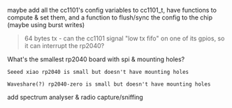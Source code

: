 maybe add all the cc1101's config variables to cc1101_t, have functions
to compute & set them, and a function to flush/sync the config to the chip
(maybe using burst writes)


>64 bytes tx - can the cc1101 signal "low tx fifo" on one of its gpios,
so it can interrupt the rp2040?


What's the smallest rp2040 board with spi & mounting holes?

    Seeed xiao rp2040 is small but doesn't have mounting holes

    Waveshare(?) rp2040-zero is small but doesn't have mounting holes


add spectrum analyser & radio capture/sniffing
